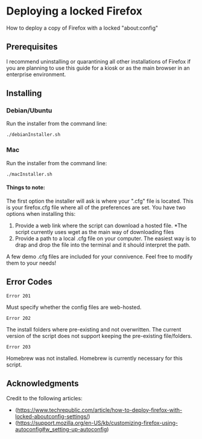 # Deploying a locked Firefox

How to deploy a copy of Firefox with a locked "about:config"

## Prerequisites

I recommend uninstalling or quarantining all other installations of Firefox if you are planning to use this guide for a kiosk or as the main browser in an enterprise environment. 

## Installing
### Debian/Ubuntu
Run the installer from the command line:
```
./debianInstaller.sh
```

### Mac
Run the installer from the command line:
```
./macInstaller.sh
```
#### Things to note:
The first option the installer will ask is where your ".cfg" file is located. This is your firefox.cfg file where all of the preferences are set.
You have two options when installing this:
1. Provide a web link where the script can download a hosted file. *The script currently uses wget as the main way of downloading files
2. Provide a path to a local .cfg file on your computer. The easiest way is to drap and drop the file into the terminal and it should interpret the path.

A few demo .cfg files are included for your connivence. Feel free to modify them to your needs!

## Error Codes
```
Error 201
```
Must specify whether the config files are web-hosted.

```
Error 202
```
The install folders where pre-existing and not overwritten. The current version of the script does not support keeping the pre-existing file/folders.

```
Error 203
```
Homebrew was not installed. Homebrew is currently necessary for this script.

## Acknowledgments
Credit to the following articles:
* (https://www.techrepublic.com/article/how-to-deploy-firefox-with-locked-aboutconfig-settings/)
* (https://support.mozilla.org/en-US/kb/customizing-firefox-using-autoconfig#w_setting-up-autoconfig)